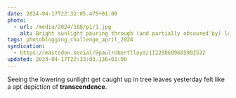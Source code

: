 ```yaml
---
date: 2024-04-17T22:32:05.475+01:00
photo:
  - url: /media/2024/108/p1/1.jpg
    alt: Bright sunlight pouring through (and partially obscured by) leaves on a tree.
tags: photoblogging_challenge_april_2024
syndication:
  - https://mastodon.social/@paulrobertlloyd/112288699685901532
updated: 2024-04-17T22:33:03.136+01:00
---
```


Seeing the lowering sunlight get caught up in tree leaves yesterday felt like a apt depiction of **transcendence**.
